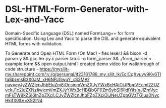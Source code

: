 # DSL-HTML-Form-Generator-with-Lex-and-Yacc
Domain-Specific Language (DSL) named FormLang++ for form specification. Using Lex and Yacc to parse the DSL and generate equivalent HTML forms with validation.

To Generate and Open HTML Form (On Mac) -  flex lexer.l && bison -d parser.y && gcc lex.yy.c parser.tab.c -o form_parser && ./form_parser < example.form && open output.html
I created demo video for walkthrough of code structure - https://mysliit-my.sharepoint.com/:v:/g/personal/it23161788_my_sliit_lk/EcICqXvuvv9Kv6TItq8bzmsB3X0JM_xH6NPJGwuY_cS2MA?nav=eyJyZWZlcnJhbEluZm8iOnsicmVmZXJyYWxBcHAiOiJPbmVEcml2ZUZvckJ1c2luZXNzIiwicmVmZXJyYWxBcHBQbGF0Zm9ybSI6IldlYiIsInJlZmVycmFsTW9kZSI6InZpZXciLCJyZWZlcnJhbFZpZXciOiJNeUZpbGVzTGlua0NvcHkifX0&e=XS2lN4
